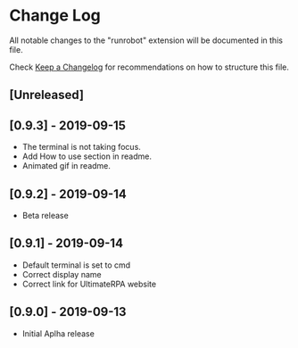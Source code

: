 # Change Log

All notable changes to the "runrobot" extension will be documented in this file.

Check [Keep a Changelog](http://keepachangelog.com/) for recommendations on how to structure this file.

## [Unreleased]

## [0.9.3] - 2019-09-15
- The terminal is not taking focus.
- Add How to use section in readme.
- Animated gif in readme.

## [0.9.2] - 2019-09-14
- Beta release

## [0.9.1] - 2019-09-14
- Default terminal is set to cmd
- Correct display name
- Correct link for UltimateRPA website

## [0.9.0] - 2019-09-13
- Initial Aplha release
